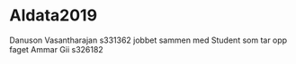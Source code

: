 # Aldata2019
Danuson Vasantharajan s331362
jobbet sammen med Student som tar opp faget Ammar Gii s326182
